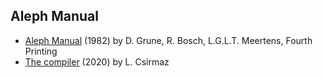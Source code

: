 ## Aleph Manual

* [Aleph Manual](manual.pdf) (1982) by D. Grune, R. Bosch, L.G.L.T. Meertens, Fourth Printing
* [The compiler](implement.pdf) (2020) by L. Csirmaz
